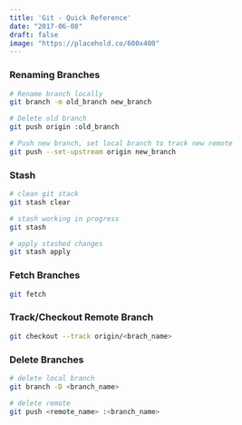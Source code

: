 ```yaml
---
title: 'Git - Quick Reference'
date: "2017-06-08"
draft: false
image: "https://placehold.co/600x400"
---
```


### Renaming Branches

```bash
# Rename branch locally
git branch -m old_branch new_branch

# Delete old branch    
git push origin :old_branch      

# Push new branch, set local branch to track new remote           
git push --set-upstream origin new_branch   
```

### Stash
```bash
# clean git stack
git stash clear

# stash working in progress
git stash

# apply stashed changes
git stash apply
```

### Fetch Branches
```bash
git fetch
```

### Track/Checkout Remote Branch
```bash
git checkout --track origin/<brach_name>
```

### Delete Branches

```bash
# delete local branch
git branch -D <branch_name>

# delete remote
git push <remote_name> :<branch_name>
```